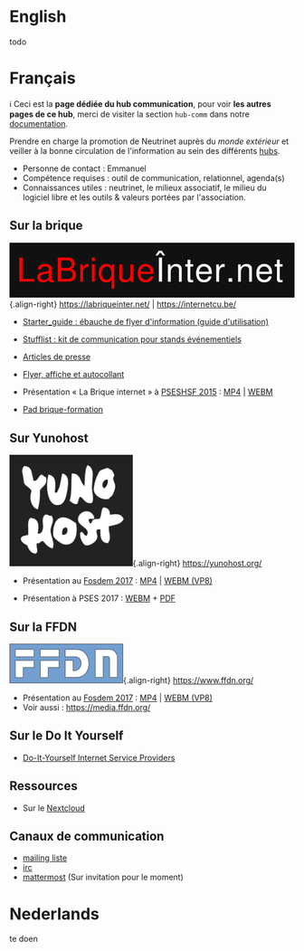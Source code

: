 <!-- TITLE: hub comm -->
<!-- SUBTITLE: Communication, communicatie, enz. -->

# English
todo
# Français

:information_source: Ceci est la **page dédiée du hub communication**, pour voir **les autres pages de ce hub**, merci de visiter la section `hub-comm` dans notre [documentation](all).

Prendre en charge la promotion de Neutrinet auprès du *monde extérieur* et veiller à la bonne circulation de l'information au sein des différents [hubs](all).

* Personne de contact : Emmanuel
* Compétence requises : outil de communication, relationnel, agenda(s)
* Connaissances utiles : neutrinet, le milieux associatif, le milieu du logiciel libre et les outils & valeurs portées par l'association.

## Sur la brique
![Labriqueinter Net](/uploads/labriqueinter-net.png "Labriqueinter Net"){.align-right}
https://labriqueinter.net/ | https://internetcu.be/

- [Starter_guide : ébauche de flyer d'information (guide d'utilisation)](https://github.com/labriqueinternet/communication)
- [Stufflist : kit de communication pour stands événementiels](https://github.com/labriqueinternet/communication/blob/master/stufflist.md)

- [Articles de presse](https://github.com/labriqueinternet/labriqueinter.net/blob/master/PRESS.md)

- [Flyer, affiche et autocollant](https://www.ffdn.org/wiki/doku.php?id=communication#presenter_la_brique_internet)

- Présentation « La Brique internet » à [PSESHSF 2015](https://www.pseshsf.org/fr/archives-et-videos/2015/) : [MP4](http://data.passageenseine.org/2015/mp4/PSES2015_brique-internet.mp4) | [WEBM](http://data.passageenseine.org/2015/webm)

- [Pad brique-formation](https://pad.lqdn.fr/p/brique-formation)

## Sur Yunohost
![Yunohost](/uploads/yunohost.png "Yunohost"){.align-right}
https://yunohost.org/

- Présentation au [Fosdem 2017](https://video.fosdem.org/2017/AW1.125/) : [MP4](https://video.fosdem.org/2017/AW1.125/yunohost.mp4) | [WEBM (VP8)](https://video.fosdem.org/2017/AW1.125/yunohost.vp8.webm)

- Présentation à PSES 2017 : [WEBM](http://data.passageenseine.org/2017/aleks-ljf_internet-futur-yunohost.webm) + [PDF](http://data.passageenseine.org/2017/aleks-ljf_internet-futur-yunohost.pdf)

## Sur la FFDN
![Logo Ffdn 0](/uploads/logo-ffdn-0.png "Logo Ffdn 0"){.align-right}
https://www.ffdn.org/

- Présentation au [Fosdem 2017](https://video.fosdem.org/2017/AW1.125/) : [MP4](https://video.fosdem.org/2017/AW1.125/ffdn.mp4) | [WEBM (VP8)](https://video.fosdem.org/2017/AW1.125/ffdn.vp8.webm)
- Voir aussi : https://media.ffdn.org/

## Sur le Do It Yourself

- [Do-It-Yourself Internet Service Providers](https://diyisp.org)

## Ressources

* Sur le [Nextcloud](https://files.neutrinet.be/s/xGAQCAMRK229H2g)

## Canaux de communication

* [mailing liste](mailto:neutrinet@lists.entransition.be)
* [irc](https://webchat.freenode.net/?channels=neutrinet)
* [mattermost](https://chat.neutrinet.be/neutrinet/channels/hub-communication) (Sur invitation pour le moment)

# Nederlands
te doen